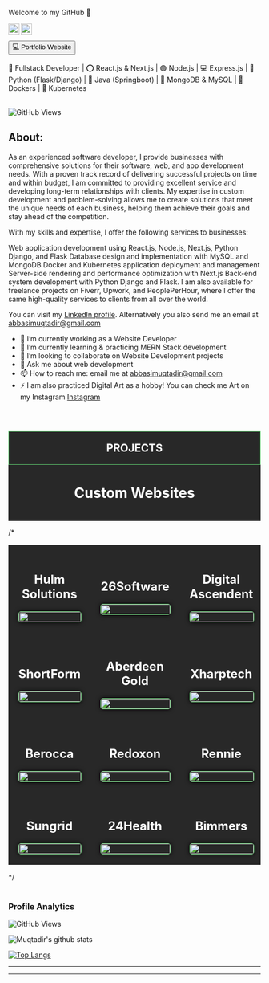 Welcome to my GitHub 👋


<a href="https://www.linkedin.com/in/muqtadir-billah-musab-abbasi/">
<img align="left" alt="Muqtadir Billah" width="22px" src="https://i.postimg.cc/kgRPwJM2/linkedin.png" />
</a>
<a href="https://abbasimusab2000.medium.com/">
<img align="left" alt="Muqtadir Billah" width="22px" src="https://i.postimg.cc/Kv46vGM0/medium.png" />
</a>
<br />
<br />
<a href="https://dev-muqtadir-billah.vercel.app/" target="_blank" style="background-color: white, color: black"><button>💻 Portfolio Website</button></a>
<br />
<br />
🚀 Fullstack Developer | ⭕ React.js & Next.js | 🟢 Node.js | 💻 Express.js | 🐍 Python (Flask/Django) | 🚀 Java (Springboot) | 📄 MongoDB & MySQL | 🐳 Dockers | 🚢 Kubernetes
<br />
<br />


![GitHub Views](https://komarev.com/ghpvc/?username=MuqtadirBillah&color=blue)

<h2>About:</h2>

As an experienced software developer, I provide businesses with comprehensive solutions for their
software, web, and app development needs. With a proven track record of delivering successful
projects on time and within budget, I am committed to providing excellent service and developing
long-term relationships with clients. My expertise in custom development and problem-solving
allows me to create solutions that meet the unique needs of each business, helping them achieve
their goals and stay ahead of the competition.

With my skills and expertise, I offer the following services to businesses:

Web application development using React.js, Node.js, Next.js, Python Django, and Flask
Database design and implementation with MySQL and MongoDB
Docker and Kubernetes application deployment and management
Server-side rendering and performance optimization with Next.js
Back-end system development with Python Django and Flask.
I am also available for freelance projects on Fiverr, Upwork, and PeoplePerHour, where I offer the same high-quality services to clients from all over the world.

You can visit my <a href="https://www.linkedin.com/in/muqtadir-billah-musab-abbasi/">LinkedIn profile</a>. Alternatively you also send me an email at <a href="mailto:abbasimuqtadir@gmail.com">abbasimuqtadir@gmail.com</a>

- 🔭 I’m currently working as a Website Developer
- 🌱 I’m currently learning & practicing MERN Stack development
- 👯 I’m looking to collaborate on Website Development projects
- 💬 Ask me about web development
- 📫 How to reach me: email me at abbasimuqtadir@gmail.com
- ⚡ I am also practiced Digital Art as a hobby! You can check me Art on my Instagram <a href="https://www.instagram.com/muqtadirbillahmusab/">Instagram</a>

<br />
<div style="background-color: #282828; padding-bottom: 20px;">
    <h2 style="text-align: center; background-color: #282828; padding-top: 20px; padding-bottom: 20px; color: white; border: 1px solid #61CE70;">PROJECTS</h2>
    <h1 style="color: white; text-align: center;">Custom Websites</h1>
    <!-- <hr style="width: 60%; margin: 0 auto;" /> -->
</div>

/*<table style="width: 100%; border: 0; border-spacing: 0 !important;">
    <tr style="border: 0;">
        <td style="background-color: #282828; padding: 20px; width: 20%; text-align: center; border: 0; padding-bottom: 20px;">
            <h2 style="color: white;">Hulm Solutions</h2>
            <img src="https://i.postimg.cc/x8zq3393/hulm-Solutions.jpg" style="width: 100%; border-radius: 5px; border: 1px solid #61CE70; box-shadow: 0 0 10px 0 black;" alt="">
        </td>
        <td style="background-color: #282828; padding: 20px; width: 20%; text-align: center; border: 0;">
            <h2 style="color: white;">26Software</h2>
            <img src="https://i.postimg.cc/GhMmVppy/26software.jpg" style="width: 100%; border-radius: 5px; border: 1px solid #61CE70; box-shadow: 0 0 10px 0 black;" alt="">
        </td>
        <td style="background-color: #282828; padding: 20px; width: 20%; text-align: center; border: 0;">
            <h2 style="color: white;">Digital Ascendent</h2>
            <img src="https://i.postimg.cc/d06Hmg6w/Digital-Ascendent.jpg" style="width: 100%; border-radius: 5px; border: 1px solid #61CE70; box-shadow: 0 0 10px 0 black;" alt="">
        </td>
    </tr>
    <tr style="border: 0;">
        <td style="background-color: #282828; padding: 20px; width: 20%; text-align: center; border: 0; padding-bottom: 20px;">
            <h2 style="color: white;">ShortForm</h2>
            <img src="https://i.postimg.cc/59XJym96/shortform.jpg" style="width: 100%; border-radius: 5px; border: 1px solid #61CE70; box-shadow: 0 0 10px 0 black;" alt="">
        </td>
        <td style="background-color: #282828; padding: 20px; width: 20%; text-align: center; border: 0;">
            <h2 style="color: white;">Aberdeen Gold</h2>
            <img src="https://i.postimg.cc/Df4Vny5G/aberdeen.jpg" style="width: 100%; border-radius: 5px; border: 1px solid #61CE70; box-shadow: 0 0 10px 0 black;" alt="">
        </td>
        <td style="background-color: #282828; padding: 20px; width: 20%; text-align: center; border: 0;">
            <h2 style="color: white;">Xharptech</h2>
            <img src="https://i.postimg.cc/HWqqxDPh/xharptech.jpg" style="width: 100%; border-radius: 5px; border: 1px solid #61CE70; box-shadow: 0 0 10px 0 black;" alt="">
        </td>
    </tr>
    <tr style="border: 0;">
        <td style="background-color: #282828; padding: 20px; width: 20%; text-align: center; border: 0; padding-bottom: 20px;">
            <h2 style="color: white;">Berocca</h2>
            <img src="https://i.postimg.cc/wxLWwt0w/berocca.jpg" style="width: 100%; border-radius: 5px; border: 1px solid #61CE70; box-shadow: 0 0 10px 0 black;" alt="">
        </td>
        <td style="background-color: #282828; padding: 20px; width: 20%; text-align: center; border: 0;">
            <h2 style="color: white;">Redoxon</h2>
            <img src="https://i.postimg.cc/DyhxH2Nn/redoxon.jpg" style="width: 100%; border-radius: 5px; border: 1px solid #61CE70; box-shadow: 0 0 10px 0 black;" alt="">
        </td>
        <td style="background-color: #282828; padding: 20px; width: 20%; text-align: center; border: 0;">
            <h2 style="color: white;">Rennie</h2>
            <img src="https://i.postimg.cc/W1bXp5jy/rennie.jpg" style="width: 100%; border-radius: 5px; border: 1px solid #61CE70; box-shadow: 0 0 10px 0 black;" alt="">
        </td>
    </tr>
    <tr style="border: 0;">
        <td style="background-color: #282828; padding: 20px; width: 20%; text-align: center; border: 0; padding-bottom: 20px;">
            <h2 style="color: white;">Sungrid</h2>
            <img src="https://i.postimg.cc/ZKjxQ63x/sungrid.jpg" style="width: 100%; border-radius: 5px; border: 1px solid #61CE70; box-shadow: 0 0 10px 0 black;" alt="">
        </td>
        <td style="background-color: #282828; padding: 20px; width: 20%; text-align: center; border: 0;">
            <h2 style="color: white;">24Health</h2>
            <img src="https://i.postimg.cc/52Rq41sH/24health.jpg" style="width: 100%; border-radius: 5px; border: 1px solid #61CE70; box-shadow: 0 0 10px 0 black;" alt="">
        </td>
        <td style="background-color: #282828; padding: 20px; width: 20%; text-align: center; border: 0;">
            <h2 style="color: white;">Bimmers</h2>
            <img src="https://i.postimg.cc/v8tr15Pw/bimmers.jpg" style="width: 100%; border-radius: 5px; border: 1px solid #61CE70; box-shadow: 0 0 10px 0 black;" alt="">
        </td>
    </tr>
</table>*/


<br />
<br />

<h3>Profile Analytics</h3>

![GitHub Views](https://komarev.com/ghpvc/?username=MuqtadirBillah&color=blue)

![Muqtadir's github stats](https://github-readme-stats.vercel.app/api?username=muqtadirbillah&show_icons=true&hide_border=true)

[![Top Langs](https://github-readme-stats.vercel.app/api/top-langs/?username=MuqtadirBillah&layout=compact&theme=vision-friendly-dark)](https://github.com/anuraghazra/github-readme-stats)

<hr />
<hr />

